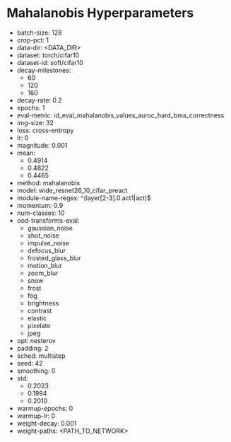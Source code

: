 # Mahalanobis Hyperparameters

- batch-size: 128
- crop-pct: 1
- data-dir: <DATA_DIR>
- dataset: torch/cifar10
- dataset-id: soft/cifar10
- decay-milestones: 
  - 60
  - 120
  - 160
- decay-rate: 0.2
- epochs: 1
- eval-metric: id_eval_mahalanobis_values_auroc_hard_bma_correctness
- img-size: 32
- loss: cross-entropy
- lr: 0
- magnitude: 0.001
- mean: 
  - 0.4914
  - 0.4822
  - 0.4465
- method: mahalanobis
- model: wide_resnet26_10_cifar_preact
- module-name-regex: ^(layer[2-3].0.act1|act)$
- momentum: 0.9
- num-classes: 10
- ood-transforms-eval: 
  - gaussian_noise
  - shot_noise
  - impulse_noise
  - defocus_blur
  - frosted_glass_blur
  - motion_blur
  - zoom_blur
  - snow
  - frost
  - fog
  - brightness
  - contrast
  - elastic
  - pixelate
  - jpeg
- opt: nesterov
- padding: 2
- sched: multistep
- seed: 42
- smoothing: 0
- std: 
  - 0.2023
  - 0.1994
  - 0.2010
- warmup-epochs: 0
- warmup-lr: 0
- weight-decay: 0.001
- weight-paths: <PATH_TO_NETWORK>
